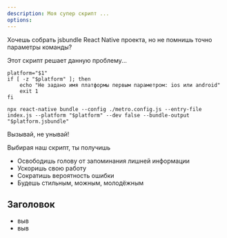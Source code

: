```yaml
---
description: Моя супер скрипт ...
options: 
---
```


Хочешь собрать jsbundle React Native проекта, но не помнишь точно параметры команды? 

Этот скрипт решает данную проблему...

```shell
platform="$1"
if [ -z "$platform" ]; then
	echo "Не задано имя платформы первым параметром: ios или android"
	exit 1
fi

npx react-native bundle --config ./metro.config.js --entry-file index.js --platform "$platform" --dev false --bundle-output "$platform.jsbundle"
```

Вызывай, не унывай!

Выбирая наш скрипт, ты получишь
- Освободишь голову от запоминания лишней информации
- Ускоришь свою работу
- Сократишь вероятность ошибки
- Будешь стильным, можным, молодёжным

## Заголовок

- выв
- выв
